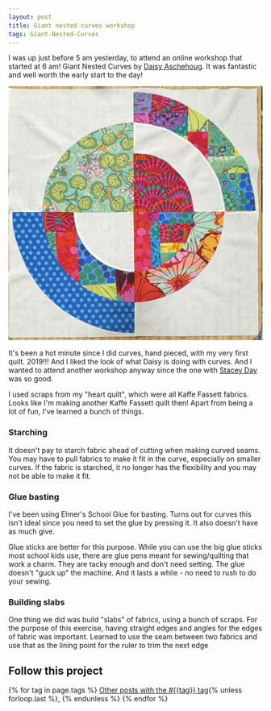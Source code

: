 ```yaml
---
layout: post
title: Giant nested curves workshop
tags: Giant-Nested-Curves
---
```

I was up just before 5 am yesterday, to attend an online workshop that started at 6 am! Giant Nested Curves by [Daisy Aschehoug](https://warmfolk.com/). It was fantastic and well worth the early start to the day!

<img src="/images/giant-nested-curves-block-01.jpg" alt="A large 24 inch square block of pieced fabrics in a riot of colors, shaped in nested circles.">

It's been a hot minute since I did curves, hand pieced, with my very first quilt. 2019!!! And I liked the look of what Daisy is doing with curves. And I wanted to attend another workshop anyway since the one with [Stacey Day](/heart-quilt-workshop/) was so good.

I used scraps from my "heart quilt", which were all Kaffe Fassett fabrics. Looks like I'm making another Kaffe Fassett quilt then!
Apart from being a lot of fun, I've learned a bunch of things.

### Starching
It doesn't pay to starch fabric ahead of cutting when making curved seams. You may have to pull fabrics to make it fit in the curve, especially on smaller curves. If the fabric is starched, it no longer has the flexibility and you may not be able to make it fit.

### Glue basting
I've been using Elmer's School Glue for basting. Turns out for curves this isn't ideal since you need to set the glue by pressing it. It also doesn't have as much give.

Glue sticks are better for this purpose. While you can use the big glue sticks most school kids use, there are glue pens meant for sewing/quilting that work a charm. They are tacky enough and don't need setting. The glue doesn't "guck up" the machine. And it lasts a while - no need to rush to do your sewing.

### Building slabs
One thing we did was build "slabs" of fabrics, using a bunch of scraps. For the purpose of this exercise, having straight edges and angles for the edges of fabric was important. Learned to use the seam between two fabrics and use that as the lining point for the ruler to trim the next edge

## Follow this project

  {% for tag in page.tags %}
  <a class="post" href="/tag/{{tag}}">Other posts with the #{{tag}} tag</a>{% unless forloop.last %}, {% endunless %}
  {% endfor %}